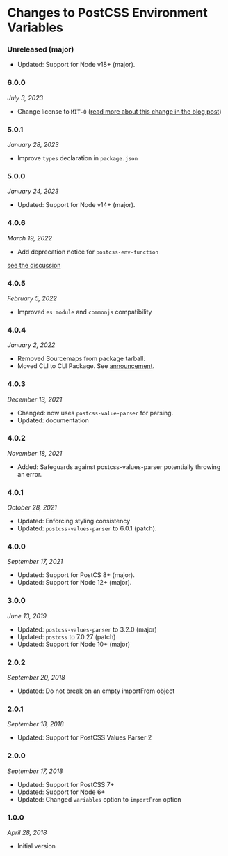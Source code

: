 # Changes to PostCSS Environment Variables

### Unreleased (major)

- Updated: Support for Node v18+ (major).

### 6.0.0

_July 3, 2023_

- Change license to `MIT-0` ([read more about this change in the blog post](https://preset-env.cssdb.org/blog/license-change/))

### 5.0.1

_January 28, 2023_

- Improve `types` declaration in `package.json`

### 5.0.0

_January 24, 2023_

- Updated: Support for Node v14+ (major).

### 4.0.6

_March 19, 2022_

- Add deprecation notice for `postcss-env-function`

[see the discussion](https://github.com/csstools/postcss-plugins/discussions/192)

### 4.0.5

_February 5, 2022_

- Improved `es module` and `commonjs` compatibility

### 4.0.4

_January 2, 2022_

- Removed Sourcemaps from package tarball.
- Moved CLI to CLI Package. See [announcement](https://github.com/csstools/postcss-plugins/discussions/121).

### 4.0.3

_December 13, 2021_

- Changed: now uses `postcss-value-parser` for parsing.
- Updated: documentation

### 4.0.2

_November 18, 2021_

- Added: Safeguards against postcss-values-parser potentially throwing an error.

### 4.0.1

_October 28, 2021_

- Updated: Enforcing styling consistency
- Updated: `postcss-values-parser` to 6.0.1 (patch).

### 4.0.0

_September 17, 2021_

- Updated: Support for PostCS 8+ (major).
- Updated: Support for Node 12+ (major).

### 3.0.0

_June 13, 2019_

- Updated: `postcss-values-parser` to 3.2.0 (major)
- Updated: `postcss` to 7.0.27 (patch)
- Updated: Support for Node 10+ (major)

### 2.0.2

_September 20, 2018_

- Updated: Do not break on an empty importFrom object

### 2.0.1

_September 18, 2018_

- Updated: Support for PostCSS Values Parser 2

### 2.0.0

_September 17, 2018_

- Updated: Support for PostCSS 7+
- Updated: Support for Node 6+
- Updated: Changed `variables` option to `importFrom` option

### 1.0.0

_April 28, 2018_

- Initial version
